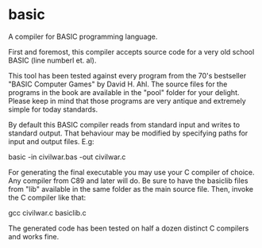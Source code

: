 # basic
A compiler for BASIC programming language.

First and foremost, this compiler accepts source code for a very old school BASIC (line numberl et. al). 

This tool has been tested against every program from the 70's bestseller "BASIC Computer Games" by David H. Ahl.
The source files for the programs in the book are available in the "pool" folder for your delight.
Please keep in mind that those programs are very antique and extremely simple for today standards.

By default this BASIC compiler reads from standard input and writes to standard output.
That behaviour may be modified by specifying paths for input and output files. E.g:

basic -in civilwar.bas -out civilwar.c

For generating the final executable you may use your C compiler of choice. Any compiler from C89 and later will do.
Be sure to have the basiclib files from "lib" available in the same folder as the main source file. 
Then, invoke the C compiler like that:

gcc civilwar.c basiclib.c

The generated code has been tested on half a dozen distinct C compilers and works fine.
